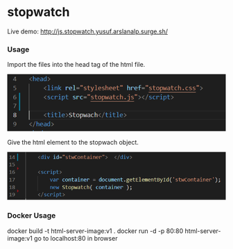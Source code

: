 # stopwatch

Live demo: http://js.stopwatch.yusuf.arslanalp.surge.sh/

### Usage
Import the files into the head tag of the html file.


<img src="imports.PNG" >

Give the html element to the stopwach object.


<img src="append.PNG" >


### Docker Usage
docker build -t html-server-image:v1 .
docker run -d -p 80:80 html-server-image:v1
go to localhost:80 in browser

